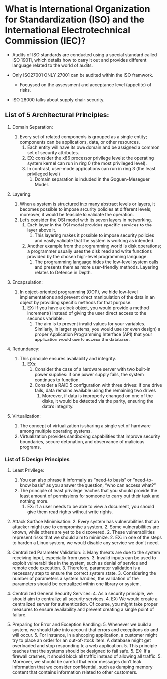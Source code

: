 # What is International Organization for Standardization (ISO) and the International Electrotechnical Commission (IEC)?

* Audits of ISO standards are conducted using a special standard called ISO 19011, which details how to carry it out and provides different language related to the world of audits.
* Only ISO27001 ONLY 27001 can be audited within the ISO framwork.
  * Focuysed on the assessment and acceptance level (appetite) of risks.

* ISO 28000 talks about supply chain security.

## List of 5 Architectural Principles:

1. Domain Separation:
   1. Every set of related components is grouped as a single entity; components can be applications, data, or other resources.
      1. Each entity will have its own domain and be assigned a common set of security attributes.
      2. EX: consider the x86 processor privilege levels: the operating system kernel can run in ring 0 (the most privileged level).
      3. In contrast, user-mode applications can run in ring 3 (the least privileged level)
         1. Domain separation is included in the Goguen-Meseguer Model.

2. Layering:
   1. When a system is structured into many abstract levels or layers, it becomes possible to impose security policies at different levels; moreover, it would be feasible to validate the operation.
   2. Let’s consider the OSI model with its seven layers in networking.
      1. Each layer in the OSI model provides specific services to the layer above it.
         1. This layering makes it possible to impose security policies and easily validate that the system is working as intended.
      2. Another example from the programming world is disk operations; a programmer usually uses the disk read and write functions provided by the chosen high-level programming language.
         1. The programming language hides the low-level system calls and presents them as more user-friendly methods. Layering relates to Defence in Depth.

3. Encapsulation:
   1. In object-oriented programming (OOP), we hide low-level implementations and prevent direct manipulation of the data in an object by providing specific methods for that purpose.
      1. EX: If you have a clock object, you would provide a method increment() instead of giving the user direct access to the seconds variable.
         1. The aim is to prevent invalid values for your variables. Similarly, in larger systems, you would use (or even design) a proper Application Programming Interface (API) that your application would use to access the database.

4. Redundancy:
   1. This principle ensures availability and integrity.
      1. EXs:
         1. Consider the case of a hardware server with two built-in power supplies: if one power supply fails, the system continues to function.
         2. Consider a RAID 5 configuration with three drives: if one drive fails, data remains available using the remaining two drives
            1. Moreover, if data is improperly changed on one of the disks, it would be detected via the parity, ensuring the data’s integrity.

5. Virtualization:
   1. The concept of virtualization is sharing a single set of hardware among multiple operating systems.
   2. Virtualization provides sandboxing capabilities that improve security boundaries, secure detonation, and observance of malicious programs.

### List of 5 Design Principles

1. Least Privilege:
   1. You can also phrase it informally as “need-to basis” or “need-to-know basis” as you answer the question, “who can access what?”
   1. The principle of least privilege teaches that you should provide the least amount of permissions for someone to carry out their task and nothing more.
      1. EX: if a user needs to be able to view a document, you should give them read rights without write rights.

2. Attack Surface Minimisation:
   2. Every system has vulnerabilities that an attacker might use to compromise a system.
      2. Some vulnerabilities are known, while others are yet to be discovered.
   2. These vulnerabilities represent risks that we should aim to minimize.
      2. EX: in one of the steps to harden a Linux system, we would disable any service we don’t need.

3. Centralized Parameter Validation:
   3. Many threats are due to the system receiving input, especially from users.
      3. Invalid inputs can be used to exploit vulnerabilities in the system, such as denial of service and remote code execution.
         3. Therefore, parameter validation is a necessary step to ensure the correct system state.
      3. Considering the number of parameters a system handles, the validation of the parameters should be centralized within one library or system.

4. Centralized General Security Services:
   4. As a security principle, we should aim to centralize all security services.
   4. EX: We would create a centralized server for authentication. Of course, you might take proper measures to ensure availability and prevent creating a single point of failure.

5. Preparing for Error and Exception Handling:
   5. Whenever we build a system, we should take into account that errors and exceptions do and will occur.
      5. For instance, in a shopping application, a customer might try to place an order for an out-of-stock item. A database might get overloaded and stop responding to a web application.
      5. This principle teaches that the systems should be designed to fail safe.
         5. EX: If a firewall crashes, it should block all traffic instead of allowing all traffic.
            5. Moreover, we should be careful that error messages don’t leak information that we consider confidential, such as dumping memory content that contains information related to other customers.
